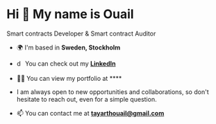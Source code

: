 <h1>Hi 👋 My name is Ouail</h1>

Smart contracts Developer & Smart contract Auditor


- 🌍 I'm based in **Sweden, Stockholm**

<!-- - 🔭 I’m currently building **Web3** projects -->

- <img align="center" src="https://raw.githubusercontent.com/rahuldkjain/github-profile-readme-generator/master/src/images/icons/Social/linked-in-alt.svg" alt="dan-carlton" height="20" width="15" /> You can check out my **[LinkedIn](https://www.linkedin.com/in/tayarthouail/)**

- 👨‍💻 You can view my portfolio at ****
- I am always open to new opportunities and collaborations, so don't hesitate to reach out, even for a simple question.
- 📫 You can contact me at **tayarthouail@gmail.com**

